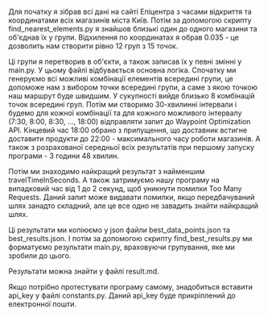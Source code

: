 Для початку я зібрав всі дані на сайті Епіцентра з часами відкриття та координатами всіх магазинів міста Київ. Потім за допомогою скрипту find_nearest_elements.py я знайшов близькі один до одного магазини та об'єднав їх у групи. Відхилення по координатах я обрав 0.035 - це дозволить нам створити рівно 12 груп з 15 точок.

Ці групи я перетворив в об'єкти, а також записав їх у певні змінні у main.py. У цьому файлі відбувається основна логіка. Спочатку ми генеруємо всі можливі комбінації елементів всередині групи, це допоможе нам з вибором точки всередині групи, а саме з якою точкою наш маршрут буде швидшим. У сукупності вийде близько 8 комбінацій точок всередині груп. Потім ми створимо 30-хвилинні інтервали і будемо для кожної комбінації та для кожного можливого інтервалу (7:30, 8:00, 8:30, ..., 18:00) відправляти запит до Waypoint Optimization API. Кінцевий час 18:00 обрано з припущення, що доставник встигне доставити продукти до 22:00 - максимального часу роботи магазинів. А також з розрахованої середньої всіх результатів при першому запуску програми - 3 години 48 хвилин.

Потім ми знаходимо найкращий результат з найменшим travelTimeInSeconds. А також затримуємо нашу програму на випадковий час від 1 до 2 секунд, щоб уникнути помилки Too Many Requests. Даний запит може видавати помилки, якщо передбачуваний шлях занадто складний, але це все одно не завадить знайти найкращий шлях.

Ці результати ми копіюємо у json файли best_data_points.json та best_results.json. І потім за допомогою скрипту find_best_results.py ми форматуємо результати main.py, враховуючи групування, яке ми зробили до цього.

Результати можна знайти у файлі result.md.

Якщо потрібно протестувати програму самому, знадобиться вставити api_key у файлі constants.py. Даний api_key буде прикріплений до електронної пошти.
